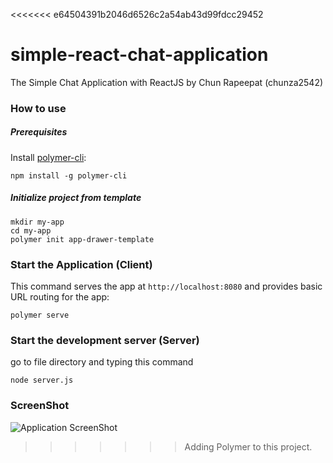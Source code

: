 <<<<<<< e64504391b2046d6526c2a54ab43d99fdcc29452
# simple-react-chat-application
The Simple Chat Application with ReactJS by Chun Rapeepat (chunza2542)

### How to use

##### Prerequisites

Install [polymer-cli](https://github.com/Polymer/polymer-cli):

    npm install -g polymer-cli

##### Initialize project from template

    mkdir my-app
    cd my-app
    polymer init app-drawer-template

### Start the Application (Client)

This command serves the app at `http://localhost:8080` and provides basic URL
routing for the app:

    polymer serve
    
### Start the development server (Server)

go to file directory and typing this command

    node server.js

### ScreenShot
![Application ScreenShot](http://upload.soda-zaa.com/image-B2BF_578DD59A.jpg)

>>>>>>> Adding Polymer to this project.
